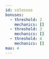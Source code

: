 ```yaml
---
id: colossus
bonuses:
  - threshold: 2
    mechanics: []
  - threshold: 3
    mechanics: []
  - threshold: 4
    mechanics: []
max: 4
---
```

